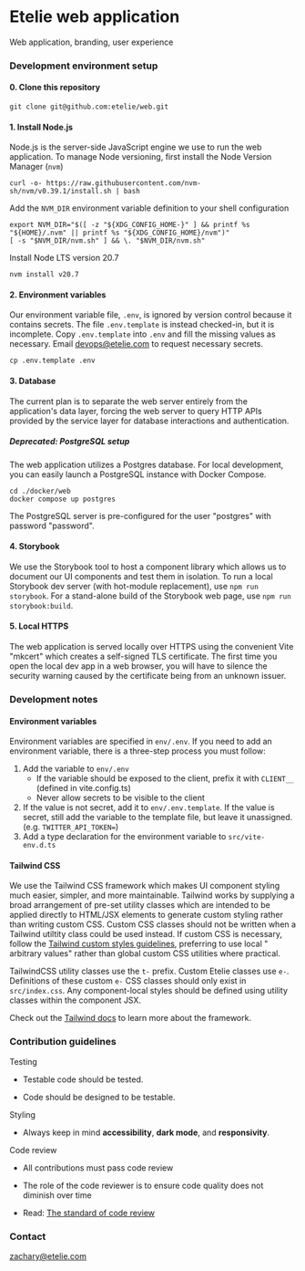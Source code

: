# Etelie web application

Web application, branding, user experience

### Development environment setup

#### 0. Clone this repository

    git clone git@github.com:etelie/web.git

#### 1. Install Node.js

Node.js is the server-side JavaScript engine we use to run the web application. To manage Node versioning, first install
the Node Version Manager (`nvm`)

    curl -o- https://raw.githubusercontent.com/nvm-sh/nvm/v0.39.1/install.sh | bash

Add the `NVM_DIR` environment variable definition to your shell configuration

    export NVM_DIR="$([ -z "${XDG_CONFIG_HOME-}" ] && printf %s "${HOME}/.nvm" || printf %s "${XDG_CONFIG_HOME}/nvm")"
    [ -s "$NVM_DIR/nvm.sh" ] && \. "$NVM_DIR/nvm.sh"

Install Node LTS version 20.7

    nvm install v20.7

#### 2. Environment variables

Our environment variable file, `.env`, is ignored by version control because it contains secrets. The
file `.env.template` is instead checked-in, but it is incomplete. Copy `.env.template` into `.env` and fill the missing
values as necessary. Email devops@etelie.com to request necessary secrets.

    cp .env.template .env

#### 3. Database

The current plan is to separate the web server entirely from the application's data layer, forcing the web server to
query HTTP APIs provided by the service layer for database interactions and authentication.

##### Deprecated: PostgreSQL setup

The web application utilizes a Postgres database. For local development, you can easily launch a PostgreSQL instance
with Docker Compose.

    cd ./docker/web
    docker compose up postgres

The PostgreSQL server is pre-configured for the user "postgres" with password "password".

#### 4. Storybook

We use the Storybook tool to host a component library which allows us to document our UI components and test them in
isolation. To run a local Storybook dev server (with hot-module replacement), use `npm run storybook`. For a stand-alone
build of the Storybook web page, use `npm run storybook:build`.

#### 5. Local HTTPS

The web application is served locally over HTTPS using the convenient Vite "mkcert" which creates a self-signed TLS
certificate. The first time you open the local dev app in a web browser, you will have to silence the security warning
caused by the certificate being from an unknown issuer.

### Development notes

#### Environment variables

Environment variables are specified in `env/.env`. If you need to add an environment variable, there is a three-step
process you must follow:

1. Add the variable to `env/.env`
    - If the variable should be exposed to the client, prefix it with `CLIENT__` (defined in vite.config.ts)
    - Never allow secrets to be visible to the client
2. If the value is not secret, add it to `env/.env.template`. If the value is secret, still add the variable to the
   template file, but leave it unassigned. (e.g. `TWITTER_API_TOKEN=`)
3. Add a type declaration for the environment variable to `src/vite-env.d.ts`

#### Tailwind CSS

We use the Tailwind CSS framework which makes UI component styling much easier, simpler, and more maintainable. Tailwind
works by supplying a broad arrangement of pre-set utility classes which are intended to be applied directly to HTML/JSX
elements to generate custom styling rather than writing custom CSS. Custom CSS classes should not be written when a
Tailwind utiltity class could be used instead. If custom CSS is necessary, follow
the [Tailwind custom styles guidelines](https://tailwindcss.com/docs/adding-custom-styles), preferring to use local "
arbitrary values" rather than global custom CSS utilities where practical.

TailwindCSS utility classes use the `t-` prefix. Custom Etelie classes use `e-`. Definitions of these custom `e-` CSS
classes should only exist in `src/index.css`. Any component-local styles should be defined using utility classes within
the component JSX.

Check out the [Tailwind docs](https://tailwindcss.com/docs) to learn more about the framework.

### Contribution guidelines

Testing

- Testable code should be tested.

- Code should be designed to be testable.

Styling

- Always keep in mind **accessibility**, **dark mode**, and **responsivity**.

Code review

- All contributions must pass code review

- The role of the code reviewer is to ensure code quality does not diminish over time

- Read: [The standard of code review](https://google.github.io/eng-practices/review/reviewer/standard.html)

### Contact

zachary@etelie.com

